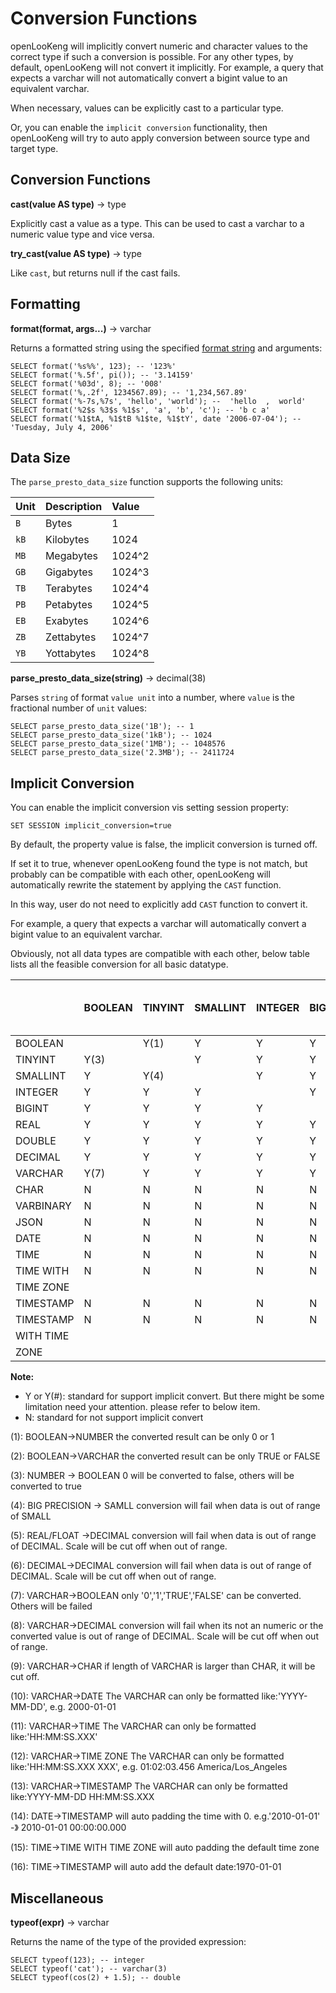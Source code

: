 Conversion Functions
====================

openLooKeng will implicitly convert numeric and character values to the correct type if such a conversion is possible. For any other types, by default, openLooKeng will not convert it implicitly. For example, a query that expects a
varchar will not automatically convert a bigint value to an equivalent varchar.

When necessary, values can be explicitly cast to a particular type.

Or, you can enable the `implicit conversion` functionality, then openLooKeng will try to auto apply conversion between source type and target type.

Conversion Functions
--------------------

**cast(value AS type)** -\> type

Explicitly cast a value as a type. This can be used to cast a varchar to a numeric value type and vice versa.

**try\_cast(value AS type)** -\> type

Like `cast`, but returns null if the cast fails.


Formatting
----------

**format(format, args\...)** -\> varchar

Returns a formatted string using the specified [format string](https://docs.oracle.com/javase/8/docs/api/java/util/Formatter.html#syntax) and arguments:

    SELECT format('%s%%', 123); -- '123%'
    SELECT format('%.5f', pi()); -- '3.14159'
    SELECT format('%03d', 8); -- '008'
    SELECT format('%,.2f', 1234567.89); -- '1,234,567.89'
    SELECT format('%-7s,%7s', 'hello', 'world'); --  'hello  ,  world'
    SELECT format('%2$s %3$s %1$s', 'a', 'b', 'c'); -- 'b c a'
    SELECT format('%1$tA, %1$tB %1$te, %1$tY', date '2006-07-04'); -- 'Tuesday, July 4, 2006'


Data Size
---------

The `parse_presto_data_size` function supports the following units:

| Unit | Description | Value  |
| :--- | :---------- | :----- |
| `B`  | Bytes       | 1      |
| `kB` | Kilobytes   | 1024   |
| `MB` | Megabytes   | 1024^2 |
| `GB` | Gigabytes   | 1024^3 |
| `TB` | Terabytes   | 1024^4 |
| `PB` | Petabytes   | 1024^5 |
| `EB` | Exabytes    | 1024^6 |
| `ZB` | Zettabytes  | 1024^7 |
| `YB` | Yottabytes  | 1024^8 |

**parse\_presto\_data\_size(string)** -\> decimal(38)

Parses `string` of format `value unit` into a number, where `value` is the fractional number of `unit` values:

    SELECT parse_presto_data_size('1B'); -- 1
    SELECT parse_presto_data_size('1kB'); -- 1024
    SELECT parse_presto_data_size('1MB'); -- 1048576
    SELECT parse_presto_data_size('2.3MB'); -- 2411724


Implicit Conversion
-------------------

You can enable the implicit conversion vis setting session property:

    SET SESSION implicit_conversion=true

By default, the property value is false, the implicit conversion is turned off.

If set it to true, whenever openLooKeng found the type is not match, but probably can be compatible with each other, openLooKeng will automatically rewrite the statement by applying the `CAST` function.

In this way, user do not need to explicitly add `CAST` function to convert it.

For example, a query that expects a varchar will automatically convert a bigint value to an equivalent varchar.

Obviously, not all data types are compatible with each other, below table lists all the feasible conversion for all basic datatype.

|           | BOOLEAN | TINYINT | SMALLINT | INTEGER | BIGINT | REAL | DOUBLE | DECIMAL | VARCHAR | CHAR | VARBINARY | JSON | DATE  | TIME  | TIME WITH TIME ZONE | TIMESTAMP | TIMESTAMP WITH TIME ZONE |
| --------- | ------- | ------- | -------- | ------- | ------ | ---- | ------ | ------- | ------- | ---- | --------- | ---- | ----- | ----- | ------------------- | --------- | ------------------------ |
| BOOLEAN   |         | Y(1)    | Y        | Y       | Y      | Y    | Y      | Y       | Y(2)    | N    | N         | Y    | N     | N     | N                   | N         | N                        |
| TINYINT   | Y(3)    |         | Y        | Y       | Y      | Y    | Y      | Y       | Y       | N    | N         | Y    | N     | N     | N                   | N         | N                        |
| SMALLINT  | Y       | Y(4)    |          | Y       | Y      | Y    | Y      | Y       | Y       | N    | N         | Y    | N     | N     | N                   | N         | N                        |
| INTEGER   | Y       | Y       | Y        |         | Y      | Y    | Y      | Y       | Y       | N    | N         | Y    | N     | N     | N                   | N         | N                        |
| BIGINT    | Y       | Y       | Y        | Y       |        | Y    | Y      | Y       | Y       | N    | N         | Y    | N     | N     | N                   | N         | N                        |
| REAL      | Y       | Y       | Y        | Y       | Y      |      | Y      | Y(5)    | Y       | N    | N         | Y    | N     | N     | N                   | N         | N                        |
| DOUBLE    | Y       | Y       | Y        | Y       | Y      | Y    |        | Y       | Y       | N    | N         | Y    | N     | N     | N                   | N         | N                        |
| DECIMAL   | Y       | Y       | Y        | Y       | Y      | Y    | Y      | (6)     | Y       | N    | N         | Y    | N     | N     | N                   | N         | N                        |
| VARCHAR   | Y(7)    | Y       | Y        | Y       | Y      | Y    | Y      | Y(8)    |         | Y(9) | Y         | Y    | Y(10) | Y(11) | Y(12)               | Y(13)     | Y                        |
| CHAR      | N       | N       | N        | N       | N      | N    | N      | N       | Y       |      | N         | N    | N     | N     | N                   | N         | N                        |
| VARBINARY | N       | N       | N        | N       | N      | N    | N      | N       | N       | N    |           | N    | N     | N     | N                   | N         | N                        |
| JSON      | N       | N       | N        | N       | N      | N    | N      | N       | Y       | N    | N         |      | N     | N     | N                   | N         | N                        |
| DATE      | N       | N       | N        | N       | N      | N    | N      | N       | Y       | N    | N         | Y    |       | N     | N                   | Y(14)     | Y                        |
| TIME      | N       | N       | N        | N       | N      | N    | N      | N       | Y       | N    | N         | N    | N     |       | Y(15)               | Y(16)     | Y                        |
| TIME WITH | N       | N       | N        | N       | N      | N    | N      | N       | Y       | N    | N         | N    | N     | Y     |                     | Y         | Y                        |
| TIME ZONE |         |         |          |         |        |      |        |         |         |      |           |      |       |       |                     |           |                          |
| TIMESTAMP | N       | N       | N        | N       | N      | N    | N      | N       | Y       | N    | N         | N    | Y     | Y     | Y                   |           | Y                        |
| TIMESTAMP | N       | N       | N        | N       | N      | N    | N      | N       | Y       | N    | N         | N    | Y     | Y     | Y                   | Y         |                          |
| WITH TIME |         |         |          |         |        |      |        |         |         |      |           |      |       |       |                     |           |                          |
| ZONE      |         |         |          |         |        |      |        |         |         |      |           |      |       |       |                     |           |                          |

**Note:**

- Y or Y(#): standard for support implicit convert. But there might be some limitation need your attention. please refer to below item.
- N: standard for not support implicit convert

(1): BOOLEAN-\>NUMBER the converted result can be only 0 or 1

(2): BOOLEAN-\>VARCHAR the converted result can be only TRUE or FALSE

(3): NUMBER -\> BOOLEAN 0 will be converted to false, others will be converted to true

(4): BIG PRECISION -\> SAMLL conversion will fail when data is out of range of SMALL

(5): REAL/FLOAT -\>DECIMAL conversion will fail when data is out of range of DECIMAL. Scale will be cut off when out of range.

(6): DECIMAL-\>DECIMAL conversion will fail when data is out of range of DECIMAL. Scale will be cut off when out of range.

(7): VARCHAR-\>BOOLEAN only \'0\',\'1\',\'TRUE\',\'FALSE\' can be converted. Others will be failed

(8): VARCHAR-\>DECIMAL conversion will fail when its not an numeric or the converted value is out of range of DECIMAL. Scale will be cut off when out of range.

(9): VARCHAR-\>CHAR if length of VARCHAR is larger than CHAR, it will be cut off.

(10): VARCHAR-\>DATE The VARCHAR can only be formatted like:\'YYYY-MM-DD\', e.g. 2000-01-01

(11): VARCHAR-\>TIME The VARCHAR can only be formatted like:\'HH:MM:SS.XXX\'

(12): VARCHAR-\>TIME ZONE The VARCHAR can only be formatted like:\'HH:MM:SS.XXX XXX\', e.g. 01:02:03.456 America/Los\_Angeles

(13): VARCHAR-\>TIMESTAMP The VARCHAR can only be formatted like:YYYY-MM-DD HH:MM:SS.XXX

(14): DATE-\>TIMESTAMP will auto padding the time with 0. e.g.\'2010-01-01\' -》 2010-01-01 00:00:00.000

(15): TIME-\>TIME WITH TIME ZONE will auto padding the default time zone

(16): TIME-\>TIMESTAMP will auto add the default date:1970-01-01

Miscellaneous
-------------

**typeof(expr)** -\> varchar

Returns the name of the type of the provided expression:

    SELECT typeof(123); -- integer
    SELECT typeof('cat'); -- varchar(3)
    SELECT typeof(cos(2) + 1.5); -- double

